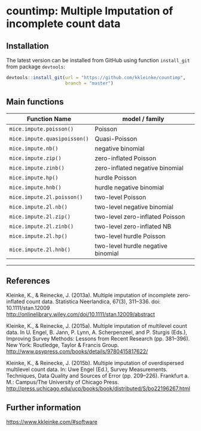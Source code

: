 countimp: Multiple Imputation of incomplete count data
======================================================

Installation
------------

The latest version can be installed from GitHub using function `install_git` from package `devtools`:

``` r
devtools::install_git(url = "https://github.com/kkleinke/countimp", 
                      branch = "master")
```

Main functions
--------------

| Function Name                | model / family                         |
|------------------------------|----------------------------------------|
| `mice.impute.poisson()`      | Poisson                                |
| `mice.impute.quasipoisson()` | Quasi-Poisson                          |
| `mice.impute.nb()`           | negative binomial                      |
| `mice.impute.zip()`          | zero-inflated Poisson                  |
| `mice.impute.zinb()`         | zero-inflated negative binomial        |
| `mice.impute.hp()`           | hurdle Poisson                         |
| `mice.impute.hnb()`          | hurdle negative binomial               | 
| `mice.impute.2l.poisson()`   | two-level Poisson                      |
| `mice.impute.2l.nb()`        | two-level negative binomial            |
| `mice.impute.2l.zip()`       | two-level zero-inflated Poisson        |
| `mice.impute.2l.zinb()`      | two-level zero-inflated NB             |
| `mice.impute.2l.hp()`        | two-level hurdle Poisson               |
| `mice.impute.2l.hnb()`       | two-level hurdle negative binomial     |
-------------------------------------------------------------------------

References
----------
Kleinke, K., & Reinecke, J. (2013a). Multiple imputation of incomplete zero-inflated count data. Statistica Neerlandica, 67(3), 311–336. doi: 10.1111/stan.12009
http://onlinelibrary.wiley.com/doi/10.1111/stan.12009/abstract

Kleinke, K., & Reinecke, J. (2015a). Multiple imputation of multilevel count data. In U. Engel, B. Jann, P. Lynn, A. Scherpenzeel, and P. Sturgis (Eds.), Improving Survey Methods: Lessons from Recent Research (pp. 381–396). New York: Routledge, Taylor & Francis Group.
http://www.psypress.com/books/details/9780415817622/

Kleinke, K., & Reinecke, J. (2015b). Multiple imputation of overdispersed multilevel count data. In: Uwe Engel (Ed.), Survey Measurements. Techniques, Data Quality and Sources of Error (pp. 209–226). Frankfurt a. M.: Campus/The University of Chicago Press.
http://press.uchicago.edu/ucp/books/book/distributed/S/bo22196267.html

Further information
-------------------
https://www.kkleinke.com/#software
